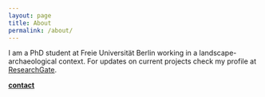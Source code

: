 ```yaml
---
layout: page
title: About
permalink: /about/
---
```


I am a PhD student at Freie Universität Berlin working in a landscape-archaeological context. For updates on current projects check my profile at [ResearchGate](https://www.researchgate.net/profile/Vincent_Haburaj).

[**contact**](http://www.topoi.org/person/haburaj-vincent/)
